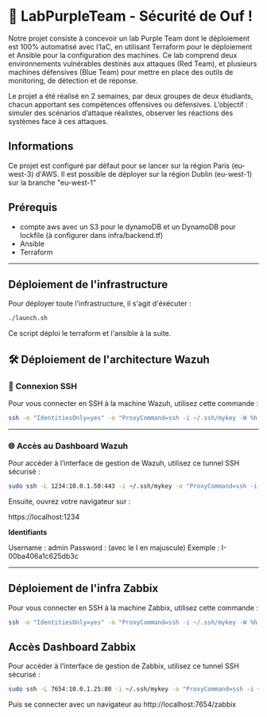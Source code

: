 # 🚀 LabPurpleTeam - Sécurité de Ouf !

Notre projet consiste à concevoir un lab Purple Team dont le déploiement est 100% automatisé avec l’IaC, en utilisant Terraform pour le déploiement et Ansible pour la configuration des machines. Ce lab comprend deux environnements vulnérables destinés aux attaques (Red Team), et plusieurs machines défensives (Blue Team) pour mettre en place des outils de monitoring, de détection et de réponse.

Le projet a été réalisé en 2 semaines, par deux groupes de deux étudiants, chacun apportant ses compétences offensives ou défensives. L’objectif : simuler des scénarios d’attaque réalistes, observer les réactions des systèmes face à ces attaques.

## Informations

Ce projet est configuré par défaut pour se lancer sur la région Paris (eu-west-3) d'AWS.
Il est possible de déployer sur la région Dublin (eu-west-1) sur la branche "eu-west-1"

## Prérequis

- compte aws avec un S3 pour le dynamoDB et un DynamoDB pour lockfile (à configurer dans infra/backend.tf)
- Ansible
- Terraform 

---
## Déploiement de l'infrastructure

Pour déployer toute l'infrastructure, il s'agit d'éxécuter :

```bash
./launch.sh
```

Ce script déploi le terraform et l'ansible à la suite.


## 🛠️ Déploiement de l'architecture Wazuh

### 🔑 Connexion SSH 

Pour vous connecter en SSH à la machine Wazuh, utilisez cette commande :

```bash
ssh -o "IdentitiesOnly=yes" -o "ProxyCommand=ssh -i ~/.ssh/mykey -W %h:%p ec2-user@51.44.226.200" -i ~/.ssh/mykey wazuh-user@10.0.1.50
```

---

### 🌐 Accès au Dashboard Wazuh

Pour accéder à l’interface de gestion de Wazuh, utilisez ce tunnel SSH sécurisé :

```bash
sudo ssh -L 1234:10.0.1.50:443 -i ~/.ssh/mykey -o "ProxyCommand=ssh -i ~/.ssh/mykey -W %h:%p ec2-user@51.44.226.200" wazuh-user@10.0.1.50
```

Ensuite, ouvrez votre navigateur sur :

https://localhost:1234


**Identifiants**

Username : admin
Password : <Instance Id> (avec le I en majuscule) Exemple : I-00ba406a1c625db3c

---

## Déploiement de l'infra Zabbix

Pour vous connecter en SSH à la machine Zabbix, utilisez cette commande :


```bash
ssh -o "IdentitiesOnly=yes" -o "ProxyCommand=ssh -i ~/.ssh/mykey -W %h:%p ec2-user@51.44.226.200" -i ~/.ssh/mykey rocky@10.0.1.25
```

## Accès Dashboard Zabbix

Pour accéder à l’interface de gestion de Zabbix, utilisez ce tunnel SSH sécurisé :

```bash
sudo ssh -L 7654:10.0.1.25:80 -i ~/.ssh/mykey -o "ProxyCommand=ssh -i ~/.ssh/mykey -W %h:%p ec2-user@51.44.226.200" rocky@10.0.1.25
```

Puis se connecter avec un navigateur au http://localhost:7654/zabbix